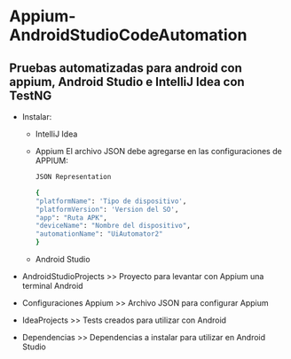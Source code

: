 # Appium-AndroidStudioCodeAutomation
## Pruebas automatizadas para android con appium, Android Studio e IntelliJ Idea con TestNG

- Instalar:
    - IntelliJ Idea
    - Appium
        El archivo JSON debe agregarse en las configuraciones de APPIUM:
        ```sh
        JSON Representation

        {
        "platformName": 'Tipo de dispositivo',
        "platformVersion": 'Version del SO',
        "app": "Ruta APK",
        "deviceName": "Nombre del dispositivo",
        "automationName": "UiAutomator2"
        }
        ```

    - Android Studio

- AndroidStudioProjects >> Proyecto para levantar con Appium una terminal Android
- Configuraciones Appium >> Archivo JSON para configurar Appium
- IdeaProjects >> Tests creados para utilizar con Android
- Dependencias >> Dependencias a instalar para utilizar en Android Studio

